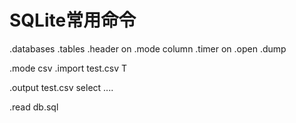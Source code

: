 # SQLite常用命令

.databases
.tables 
.header on
.mode column
.timer on
.open 
.dump 

.mode csv
.import test.csv T

.output test.csv select ....

.read db.sql

